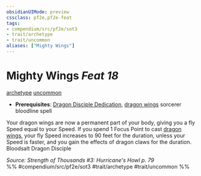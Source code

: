 ```yaml
---
obsidianUIMode: preview
cssclass: pf2e,pf2e-feat
tags:
- compendium/src/pf2e/sot3
- trait/archetype
- trait/uncommon
aliases: ["Mighty Wings"]
---
```

# Mighty Wings  *Feat 18*  
[archetype](../../rules/traits/archetype.md)  [uncommon](../../rules/traits/uncommon.md)  

- **Prerequisites**: [Dragon Disciple Dedication](dragon-disciple-dedication-apg.md), [dragon wings](../spells/dragon-wings.md) sorcerer bloodline spell

Your dragon wings are now a permanent part of your body, giving you a fly Speed equal to your Speed. If you spend 1 Focus Point to cast [dragon wings](../spells/dragon-wings.md), your fly Speed increases to 90 feet for the duration, unless your Speed is faster, and you gain the effects of dragon claws for the duration. Bloodsalt Dragon Disciple

*Source: Strength of Thousands #3: Hurricane's Howl p. 79*  
%% #compendium/src/pf2e/sot3 #trait/archetype #trait/uncommon %%